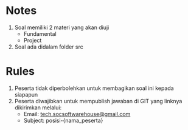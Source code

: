# Notes

1. Soal memiliki 2 materi yang akan diuji
   - Fundamental
   - Project
2. Soal ada didalam folder src

# Rules

1. Peserta tidak diperbolehkan untuk membagikan soal ini kepada siapapun
2. Peserta diwajibkan untuk mempublish jawaban di GIT yang linknya dikirimkan melalui:
   - Email: tech.socsoftwarehouse@gmail.com
   - Subject: posisi-{nama_peserta}
